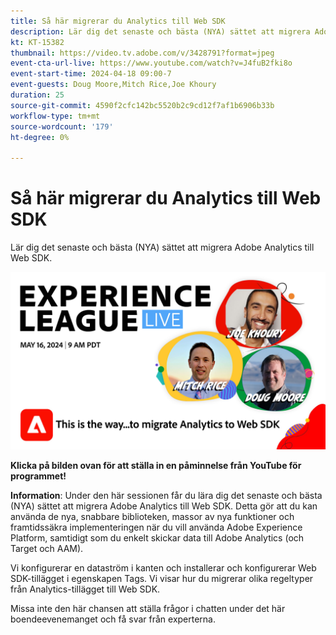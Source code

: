 ```yaml
---
title: Så här migrerar du Analytics till Web SDK
description: Lär dig det senaste och bästa (NYA) sättet att migrera Adobe Analytics till Web SDK
kt: KT-15382
thumbnail: https://video.tv.adobe.com/v/3428791?format=jpeg
event-cta-url-live: https://www.youtube.com/watch?v=J4fuB2fki8o
event-start-time: 2024-04-18 09:00-7
event-guests: Doug Moore,Mitch Rice,Joe Khoury
duration: 25
source-git-commit: 4590f2cfc142bc5520b2c9cd12f7af1b6906b33b
workflow-type: tm+mt
source-wordcount: '179'
ht-degree: 0%

---
```


# Så här migrerar du Analytics till Web SDK

Lär dig det senaste och bästa (NYA) sättet att migrera Adobe Analytics till Web SDK.

[![ExL LIVE 16 maj 2024](assets/WebBanner-May16-2024.jpg)](https://www.youtube.com/watch?v=J4fuB2fki8o)

**Klicka på bilden ovan för att ställa in en påminnelse från YouTube för programmet!**


**Information**: Under den här sessionen får du lära dig det senaste och bästa (NYA) sättet att migrera Adobe Analytics till Web SDK. Detta gör att du kan använda de nya, snabbare biblioteken, massor av nya funktioner och framtidssäkra implementeringen när du vill använda Adobe Experience Platform, samtidigt som du enkelt skickar data till Adobe Analytics (och Target och AAM).

Vi konfigurerar en dataström i kanten och installerar och konfigurerar Web SDK-tillägget i egenskapen Tags. Vi visar hur du migrerar olika regeltyper från Analytics-tillägget till Web SDK.

Missa inte den här chansen att ställa frågor i chatten under det här boendeevenemanget och få svar från experterna.

